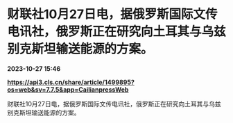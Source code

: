 # 财联社10月27日电，据俄罗斯国际文传电讯社，俄罗斯正在研究向土耳其与乌兹别克斯坦输送能源的方案。

**2023-10-27 15:46**

**https://api3.cls.cn/share/article/1499895?os=web&sv=7.7.5&app=CailianpressWeb**

财联社10月27日电，据俄罗斯国际文传电讯社，俄罗斯正在研究向土耳其与乌兹别克斯坦输送能源的方案。